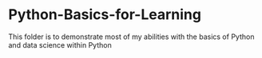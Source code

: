 # Python-Basics-for-Learning
This folder is to demonstrate most of my abilities with the basics of Python and data science within Python
